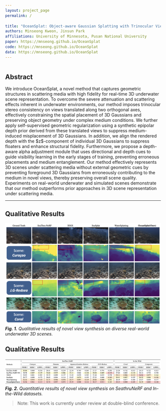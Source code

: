 ```yaml
---
layout: project_page
permalink: /

title: "OceanSplat: Object-aware Gaussian Splatting with Trinocular View Consistency for Underwater Scene Reconstruction"
authors: Minseong Kweon, Jinsun Park
affiliations: University of Minnesota, Pusan National University
paper: https://mnseong.github.io/OceanSplat
code: https://mnseong.github.io/OceanSplat
data: https://mnseong.github.io/OceanSplat
---
```


<!-- Using HTML to center the abstract -->
<div class="columns is-centered has-text-centered">
    <div class="column is-four-fifths">
        <h2>Abstract</h2>
        <div class="content has-text-justified">
We introduce OceanSplat, a novel method that captures geometric structures in scattering media with high fidelity for real-time 3D underwater scene representation. To overcome the severe attenuation and scattering effects inherent in underwater environments, our method imposes trinocular stereo consistency on views translated along two orthogonal axes, effectively constraining the spatial placement of 3D Gaussians and preserving object geometry under complex medium conditions. We further apply self-supervised geometric regularization using a synthetic epipolar depth prior derived from these translated views to suppress medium-induced misplacement of 3D Gaussians. In addition, we align the rendered depth with the $z$-component of individual 3D Gaussians to suppress floaters and enhance structural fidelity. Furthermore, we propose a depth-aware alpha adjustment module that uses directional and depth cues to guide visibility learning in the early stages of training, preventing erroneous placements and medium entanglement. Our method effectively represents 3D scenes under scattering media without external geometric cues by preventing foreground 3D Gaussians from erroneously contributing to the medium in novel views, thereby preserving overall scene quality. Experiments on real-world underwater and simulated scenes demonstrate that our method outperforms prior approaches in 3D scene representation under scattering media.
        </div>
    </div>
</div>

---

## Qualitative Results

![Results1](/static/image/oceansplat_img1.png)
_**Fig. 1.** Qualitative results of novel view synthesis on diverse real-world underwater 3D scenes._

## Qualitative Results

![Results2](/static/image/oceansplat_img2.png)
_**Fig. 2.** Quantitative results of novel view synthesis on SeathruNeRF and In-the-Wild datasets._

> Note: This work is currently under review at double-blind conference.
